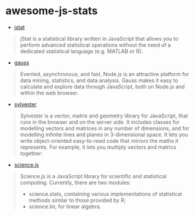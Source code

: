 # awesome-js-stats


* [jstat](http://jstat.github.io/)
> jStat is a statistical library written in JavaScript that allows you to perform advanced statistical operations without the need of a dedicated statistical language (e.g. MATLAB or R).

* [gauss](https://github.com/wayoutmind/gauss)
> Evented, asynchronous, and fast, Node.js is an attractive platform for data mining, statistics, and data analysis. Gauss makes it easy to calculate and explore data through JavaScript, both on Node.js and within the web browser.

* [sylvester](http://sylvester.jcoglan.com/)
> Sylvester is a vector, matrix and geometry library for JavaScript, that runs in the browser and on the server side. It includes classes for modelling vectors and matrices in any number of dimensions, and for modelling infinite lines and planes in 3-dimensional space. It lets you write object-oriented easy-to-read code that mirrors the maths it represents. For example, it lets you multiply vectors and matrics together:

* [science.js](https://github.com/jasondavies/science.js)
> Science.js is a JavaScript library for scientific and statistical computing.
 Currently, there are two modules:
> * science.stats, containing various implementations of statistical methods similar to those provided by R;
> * science.lin, for linear algebra.
